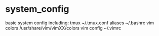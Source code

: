 # system_config

basic system config including:
tmux ~/.tmux.conf
aliases ~/.bashrc
vim colors /usr/share/vim/vimXX/colors
vim config ~/.vimrc
